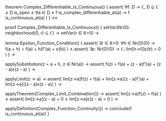 theorem Complex_Differentiable_Is_Continuous() {
  assert(
    ∀f: D → ℂ, D ⊆ ℂ ∧ D is_open ∧
    ∀a ∈ D ∧ f is_complex_differentiable_at(a) →
    f is_continuous_at(a)
  )
} ↔

proof Complex_Differentiable_Is_Continuous() {
  setVar(Nr(0): neighborhood(0, r) ⊆ ℂ) →
  setVar(r ∈ ℝ>0) →
  
  lemma Epsilon_Function_Condition() {
    assert(
      ∃r ∈ ℝ>0: ∀h ∈ Nr(0)\{0} →
      f(a + h) = f(a) + h(f'(a) + ε(h))
    ) ∧
    assert(
      ∃ε: Nr(0)\{0} → ℂ: lim[h→0]ε(h) = 0
    )
  } →

  applySubstitution(z = a + h, z ∈ Nr(a)) →
  assert(
    f(z) = f(a) + (z - a)f'(a) + (z - a)ε(z - a)
  ) →

  applyLimit(z → a) →
  assert(
    lim[z→a]f(z) = f(a) + lim[z→a](z - a)f'(a) + lim[z→a]((z - a)ε(z - a))
  ) →

  applyTheorem(Complex_Limit_Combination()) →
  assert(
    lim[z→a]f(z) = f(a)
  ) ∧
  assert(
    lim[z→a](z - a) = 0 ∧ lim[z→a]ε(z - a) = 0
  ) →

  applyDefinition(Complex_Function_Continuity()) →
  conclude(f is_continuous_at(a))
}